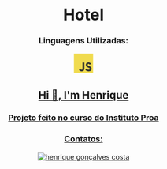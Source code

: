 <h1 align="center" style="font-weight: bold;font-size:2rem;">Hotel
<h3 align="center">Linguagens Utilizadas:</h3>
</h1>

<p align="center"> <a href="https://developer.mozilla.org/en-US/docs/Web/JavaScript" target="_blank" rel="noreferrer"> <img src="https://raw.githubusercontent.com/devicons/devicon/master/icons/javascript/javascript-original.svg" alt="javascript" width="40" height="40"/></p>

<h2 align="center">Hi 👋, I'm Henrique</h2>
<h3 align="center">Projeto feito no curso do Instituto Proa</h3>
<h3 align="center">Contatos:</h3>
<p align="center">
<a href="https://linkedin.com/in/henrique gonçalves costa" target="blank"><img align="center" src="https://raw.githubusercontent.com/rahuldkjain/github-profile-readme-generator/master/src/images/icons/Social/linked-in-alt.svg" alt="henrique gonçalves costa" height="30" width="40" /></a>
</p>

